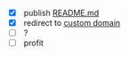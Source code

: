 - [x] &nbsp;publish [README.md](https://girmamog.es.github.io)
- [x] &nbsp;redirect to [custom domain](https://girmamog.es)
- [ ] &nbsp;?
- [ ] &nbsp;profit

